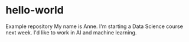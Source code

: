 # hello-world
Example repository
My name is Anne. 
I'm starting a Data Science course next week.
I'd like to work in AI and machine learning.
